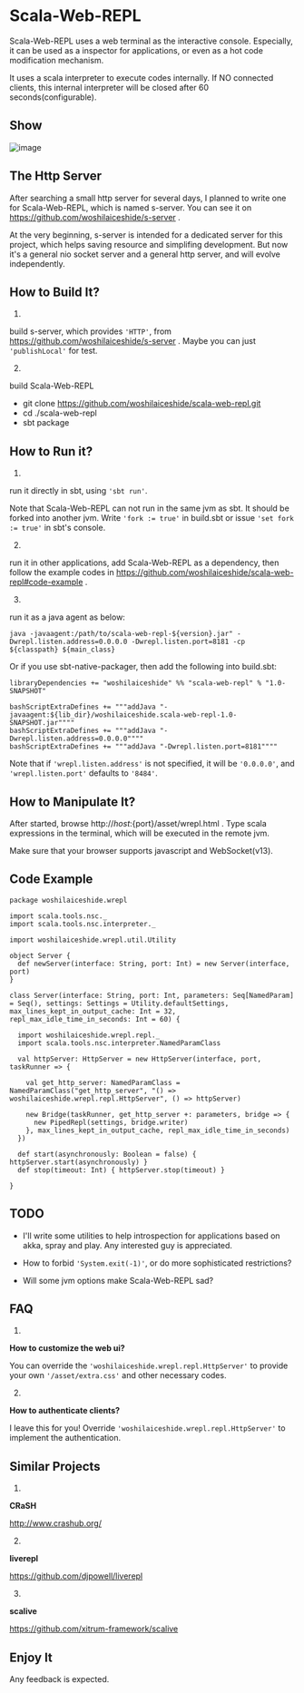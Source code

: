 # Scala-Web-REPL
Scala-Web-REPL uses a web terminal as the interactive console. Especially, it can be used as a inspector for applications, or even as a hot code modification mechanism.

It uses a scala interpreter to execute codes internally. If NO connected clients, this internal interpreter will be closed after 60 seconds(configurable).  

## Show
![image](https://raw.githubusercontent.com/woshilaiceshide/scala-web-repl/master/scala-web-repl.jpg)

## The Http Server
After searching a small http server for several days, I planned to write one for Scala-Web-REPL, which is named s-server. You can see it on https://github.com/woshilaiceshide/s-server . 

At the very beginning, s-server is intended for a dedicated server for this project, which helps saving resource and simplifing development. But now it's a general nio socket server and a general http server, and will evolve independently. 

## How to Build It?
1.
build s-server, which provides `'HTTP'`, from https://github.com/woshilaiceshide/s-server . Maybe you can just `'publishLocal'` for test.
 
2.
build Scala-Web-REPL
* git clone https://github.com/woshilaiceshide/scala-web-repl.git
* cd ./scala-web-repl
* sbt package

## How to Run it?
1.
run it directly in sbt, using `'sbt run'`.

Note that Scala-Web-REPL can not run in the same jvm as sbt. It should be forked into another jvm. Write `'fork := true'` in build.sbt or issue `'set fork := true'` in sbt's console.

2.
run it in other applications, add Scala-Web-REPL as a dependency, then follow the example codes in https://github.com/woshilaiceshide/scala-web-repl#code-example .

3.
run it as a java agent as below: 

	java -javaagent:/path/to/scala-web-repl-${version}.jar" -Dwrepl.listen.address=0.0.0.0 -Dwrepl.listen.port=8181 -cp ${classpath} ${main_class}

Or if you use sbt-native-packager, then add the following into build.sbt: 

	libraryDependencies += "woshilaiceshide" %% "scala-web-repl" % "1.0-SNAPSHOT"
	
	bashScriptExtraDefines += """addJava "-javaagent:${lib_dir}/woshilaiceshide.scala-web-repl-1.0-SNAPSHOT.jar""""
	bashScriptExtraDefines += """addJava "-Dwrepl.listen.address=0.0.0.0""""
	bashScriptExtraDefines += """addJava "-Dwrepl.listen.port=8181""""

Note that if `'wrepl.listen.address'` is not specified, it will be `'0.0.0.0'`, and `'wrepl.listen.port'` defaults to `'8484'`.

## How to Manipulate It?
After started, browse http://${host}:${port}/asset/wrepl.html . Type scala expressions in the terminal, which will be executed in the remote jvm.

Make sure that your browser supports javascript and WebSocket(v13).

## Code Example

	package woshilaiceshide.wrepl
	
	import scala.tools.nsc._
	import scala.tools.nsc.interpreter._
	
	import woshilaiceshide.wrepl.util.Utility
	
	object Server {
	  def newServer(interface: String, port: Int) = new Server(interface, port)
	}
	
	class Server(interface: String, port: Int, parameters: Seq[NamedParam] = Seq(), settings: Settings = Utility.defaultSettings, max_lines_kept_in_output_cache: Int = 32, repl_max_idle_time_in_seconds: Int = 60) {
	
	  import woshilaiceshide.wrepl.repl._
	  import scala.tools.nsc.interpreter.NamedParamClass
	
	  val httpServer: HttpServer = new HttpServer(interface, port, taskRunner => {
	
	    val get_http_server: NamedParamClass = NamedParamClass("get_http_server", "() => woshilaiceshide.wrepl.repl.HttpServer", () => httpServer)
	
	    new Bridge(taskRunner, get_http_server +: parameters, bridge => {
	      new PipedRepl(settings, bridge.writer)
	    }, max_lines_kept_in_output_cache, repl_max_idle_time_in_seconds)
	  })
	
	  def start(asynchronously: Boolean = false) { httpServer.start(asynchronously) }
	  def stop(timeout: Int) { httpServer.stop(timeout) }
	
	}


## TODO
* I'll write some utilities to help introspection for applications based on akka, spray and play. Any interested guy is appreciated.

* How to forbid `'System.exit(-1)'`, or do more sophisticated restrictions?

* Will some jvm options make Scala-Web-REPL sad?

## FAQ
1.
**How to customize the web ui?**

You can override the `'woshilaiceshide.wrepl.repl.HttpServer'` to provide your own `'/asset/extra.css'` and other necessary codes.

2.
**How to authenticate clients?**

I leave this for you! Override `'woshilaiceshide.wrepl.repl.HttpServer'` to implement the authentication.


## Similar Projects
1.
**CRaSH**

http://www.crashub.org/

2.
**liverepl**

https://github.com/djpowell/liverepl

3.
**scalive**

https://github.com/xitrum-framework/scalive

## Enjoy It
Any feedback is expected.